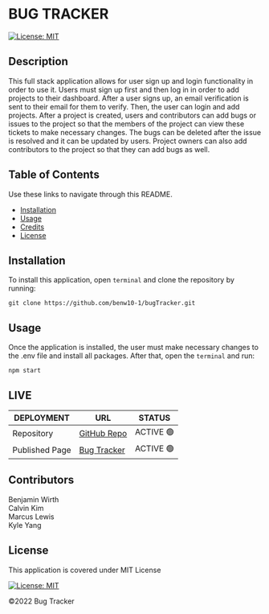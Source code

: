 # BUG TRACKER

[![License: MIT](https://img.shields.io/badge/License-MIT-blue.svg)](https://opensource.org/licenses/MIT)

## Description

This full stack application allows for user sign up and login functionality in order to use it. Users must sign up first and then log in in order to add projects to their dashboard. After a user signs up, an email verification is sent to their email for them to verify. Then, the user can login and add projects. After a project is created, users and contributors can add bugs or issues to the project so that the members of the project can view these tickets to make necessary changes. The bugs can be deleted after the issue is resolved and it can be updated by users. Project owners can also add contributors to the project so that they can add bugs as well.

## Table of Contents

Use these links to navigate through this README.

- [Installation](#installation)
- [Usage](#usage)
- [Credits](#credits)
- [License](#license)

## Installation

To install this application, open `terminal` and clone the repository by running:

    git clone https://github.com/benw10-1/bugTracker.git

## Usage

Once the application is installed, the user must make necessary changes to the .env file and install all packages. After that, open the `terminal` and run:

    npm start

## LIVE

| DEPLOYMENT     | URL              | STATUS    |
| -------------- | ---------------- | --------- |
| Repository     | [GitHub Repo](https://github.com/benw10-1/bugTracker) | ACTIVE 🟢 |
| Published Page | [Bug Tracker](https://bug-zapper-app.herokuapp.com/) | ACTIVE 🟢 |

## Contributors

Benjamin Wirth  
Calvin Kim  
Marcus Lewis  
Kyle Yang

## License

This application is covered under MIT License

[![License: MIT](https://img.shields.io/badge/License-MIT-blue.svg)](https://opensource.org/licenses/MIT)

©2022 Bug Tracker
